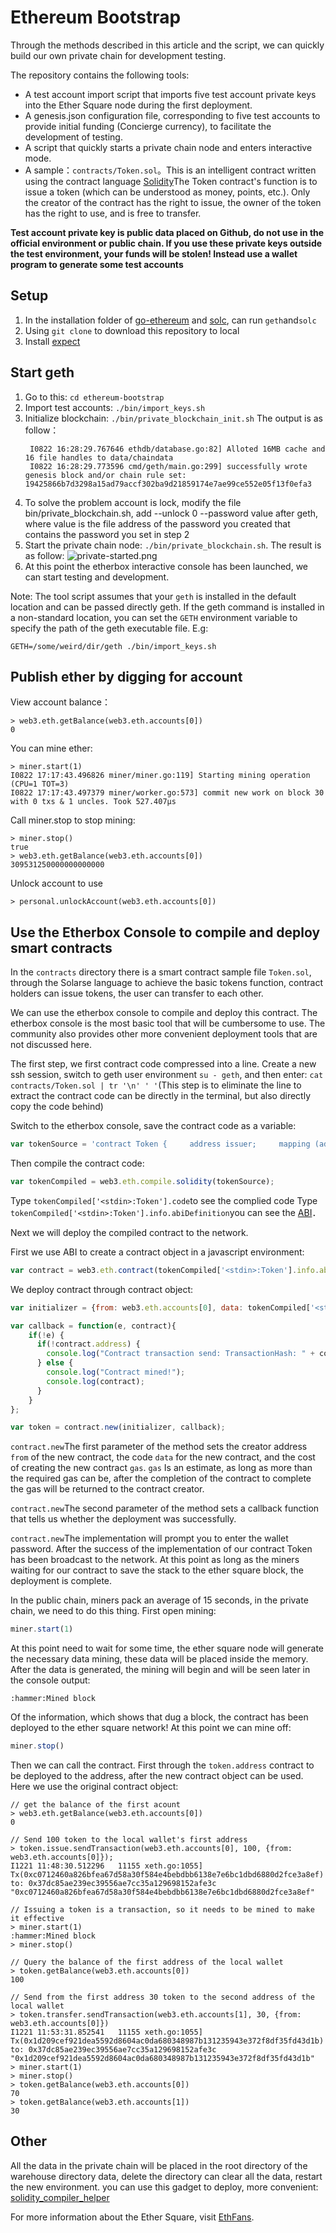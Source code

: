 # Ethereum Bootstrap

Through the methods described in this article and the script, we can quickly build our own private chain for development testing.

The repository contains the following tools:

* A test account import script that imports five test account private keys into the Ether Square node during the first deployment.
* A genesis.json configuration file, corresponding to five test accounts to provide initial funding (Concierge currency), to facilitate the development of testing.
* A script that quickly starts a private chain node and enters interactive mode.
* A sample：`contracts/Token.sol`。This is an intelligent contract written using the contract language [Solidity](http://solidity.readthedocs.org/en/latest/)The Token contract's function is to issue a token (which can be understood as money, points, etc.). Only the creator of the contract has the right to issue, the owner of the token has the right to use, and is free to transfer.

**Test account private key is public data placed on Github, do not use in the official environment or public chain. If you use these private keys outside the test environment, your funds will be stolen! Instead use a wallet program to generate some test accounts**

## Setup

1. In the installation folder of [go-ethereum](https://github.com/ethereum/go-ethereum) and [solc](http://solidity.readthedocs.org/en/latest/), can run `geth`and`solc`
2. Using `git clone` to download this repository to local
3. Install [expect](http://expect.sourceforge.net/)

## Start geth

1. Go to this: `cd ethereum-bootstrap`
2. Import test accounts: `./bin/import_keys.sh`
3. Initialize blockchain: `./bin/private_blockchain_init.sh`
   The output is as follow：
   ```
    I0822 16:28:29.767646 ethdb/database.go:82] Alloted 16MB cache and 16 file handles to data/chaindata
    I0822 16:28:29.773596 cmd/geth/main.go:299] successfully wrote genesis block and/or chain rule set: 19425866b7d3298a15ad79accf302ba9d21859174e7ae99ce552e05f13f0efa3
   ```
4. To solve the problem account is lock, modify the file bin/private_blockchain.sh, add --unlock 0 --password value after geth,
   where value is the file address of the password you created that contains the password you set in step 2
5. Start the private chain node: `./bin/private_blockchain.sh`. The result is as follow:
  ![private-started.png](screenshots/private-started.png)
6. At this point the etherbox interactive console has been launched, we can start testing and development.

Note: The tool script assumes that your `geth` is installed in the default location and can be passed directly geth. If the geth command is installed in a non-standard location, you can set the `GETH` environment variable to specify the path of the geth executable file. E.g:

`GETH=/some/weird/dir/geth ./bin/import_keys.sh`

## Publish ether by digging for account
View account balance：
```
> web3.eth.getBalance(web3.eth.accounts[0])
0
```
You can mine ether:
```
> miner.start(1)
I0822 17:17:43.496826 miner/miner.go:119] Starting mining operation (CPU=1 TOT=3)
I0822 17:17:43.497379 miner/worker.go:573] commit new work on block 30 with 0 txs & 1 uncles. Took 527.407µs
```
Call miner.stop to stop mining:
```
> miner.stop()
true
> web3.eth.getBalance(web3.eth.accounts[0])
309531250000000000000
```
Unlock account to use
```
> personal.unlockAccount(web3.eth.accounts[0])
```

## Use the Etherbox Console to compile and deploy smart contracts

In the `contracts` directory there is a smart contract sample file `Token.sol`, through the Solarse language to achieve the basic tokens function, contract holders can issue tokens, the user can transfer to each other.

We can use the etherbox console to compile and deploy this contract. The etherbox console is the most basic tool that will be cumbersome to use. The community also provides other more convenient deployment tools that are not discussed here.

The first step, we first contract code compressed into a line. Create a new ssh session, switch to geth user environment `su - geth`, and then enter: `cat contracts/Token.sol | tr '\n' ' '`(This step is to eliminate the line to extract the contract code can be directly in the terminal, but also directly copy the code behind)

Switch to the etherbox console, save the contract code as a variable:

```javascript
var tokenSource = 'contract Token {     address issuer;     mapping (address => uint) balances;      event Issue(address account, uint amount);     event Transfer(address from, address to, uint amount);      function Token() {         issuer = msg.sender;     }      function issue(address account, uint amount) {         if (msg.sender != issuer) throw;         balances[account] += amount;     }      function transfer(address to, uint amount) {         if (balances[msg.sender] < amount) throw;          balances[msg.sender] -= amount;         balances[to] += amount;          Transfer(msg.sender, to, amount);     }      function getBalance(address account) constant returns (uint) {         return balances[account];     } }';
```

Then compile the contract code:

```javascript
var tokenCompiled = web3.eth.compile.solidity(tokenSource);
```

Type `tokenCompiled['<stdin>:Token'].code`to see the complied code
Type `tokenCompiled['<stdin>:Token'].info.abiDefinition`you can see the [ABI](https://github.com/ethereum/wiki/wiki/Ethereum-Contract-ABI)．

Next we will deploy the compiled contract to the network.

First we use ABI to create a contract object in a javascript environment:

```javascript
var contract = web3.eth.contract(tokenCompiled['<stdin>:Token'].info.abiDefinition);
```

We deploy contract through contract object:

```javascript
var initializer = {from: web3.eth.accounts[0], data: tokenCompiled['<stdin>:Token'].code, gas: 300000};

var callback = function(e, contract){
    if(!e) {
      if(!contract.address) {
        console.log("Contract transaction send: TransactionHash: " + contract.transactionHash + " waiting to be mined...");
      } else {
        console.log("Contract mined!");
        console.log(contract);
      }
    }
};

var token = contract.new(initializer, callback);
```

`contract.new`The first parameter of the method sets the creator address `from` of the new contract, the code `data` for the new contract, and the cost of creating the new contract `gas`. `gas` Is an estimate, as long as more than the required gas can be, after the completion of the contract to complete the gas will be returned to the contract creator.

`contract.new`The second parameter of the method sets a callback function that tells us whether the deployment was successfully.

`contract.new`The implementation will prompt you to enter the wallet password. After the success of the implementation of our contract Token has been broadcast to the network. At this point as long as the miners waiting for our contract to save the stack to the ether square block, the deployment is complete.

In the public chain, miners pack an average of 15 seconds, in the private chain, we need to do this thing. First open mining:

```javascript
miner.start(1)
```

At this point need to wait for some time, the ether square node will generate the necessary data mining, these data will be placed inside the memory. After the data is generated, the mining will begin and will be seen later in the console output:

```
:hammer:Mined block
```

Of the information, which shows that dug a block, the contract has been deployed to the ether square network! At this point we can mine off:

```javascript
miner.stop()
```

Then we can call the contract. First through the `token.address` contract to be deployed to the address, after the new contract object can be used. Here we use the original contract object:

```
// get the balance of the first acount
> web3.eth.getBalance(web3.eth.accounts[0])
0

// Send 100 token to the local wallet's first address
> token.issue.sendTransaction(web3.eth.accounts[0], 100, {from: web3.eth.accounts[0]});
I1221 11:48:30.512296   11155 xeth.go:1055] Tx(0xc0712460a826bfea67d58a30f584e4bebdbb6138e7e6bc1dbd6880d2fce3a8ef) to: 0x37dc85ae239ec39556ae7cc35a129698152afe3c
"0xc0712460a826bfea67d58a30f584e4bebdbb6138e7e6bc1dbd6880d2fce3a8ef"

// Issuing a token is a transaction, so it needs to be mined to make it effective
> miner.start(1)
:hammer:Mined block
> miner.stop()

// Query the balance of the first address of the local wallet
> token.getBalance(web3.eth.accounts[0])
100

// Send from the first address 30 token to the second address of the local wallet
> token.transfer.sendTransaction(web3.eth.accounts[1], 30, {from: web3.eth.accounts[0]})
I1221 11:53:31.852541   11155 xeth.go:1055] Tx(0x1d209cef921dea5592d8604ac0da680348987b131235943e372f8df35fd43d1b) to: 0x37dc85ae239ec39556ae7cc35a129698152afe3c
"0x1d209cef921dea5592d8604ac0da680348987b131235943e372f8df35fd43d1b"
> miner.start(1)
> miner.stop()
> token.getBalance(web3.eth.accounts[0])
70
> token.getBalance(web3.eth.accounts[1])
30
```

## Other

All the data in the private chain will be placed in the root directory of the warehouse directory data, delete the directory can clear all the data, restart the new environment. you can use this gadget to deploy, more convenient:
[solidity_compiler_helper](https://github.com/rakeshbs/solidity_compiler_helper)


For more information about the Ether Square, visit [EthFans](http://ethfans.org).
